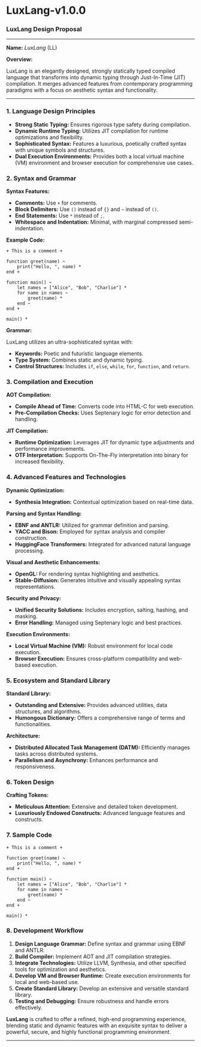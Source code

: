 # LuxLang-v1.0.0

### **LuxLang Design Proposal**

---

**Name:** *LuxLang* (LL)

**Overview:**

LuxLang is an elegantly designed, strongly statically typed compiled language that transforms into dynamic typing through Just-In-Time (JIT) compilation. It merges advanced features from contemporary programming paradigms with a focus on aesthetic syntax and functionality.

---

### **1. Language Design Principles**

- **Strong Static Typing:** Ensures rigorous type safety during compilation.
- **Dynamic Runtime Typing:** Utilizes JIT compilation for runtime optimizations and flexibility.
- **Sophisticated Syntax:** Features a luxurious, poetically crafted syntax with unique symbols and structures.
- **Dual Execution Environments:** Provides both a local virtual machine (VM) environment and browser execution for comprehensive use cases.

### **2. Syntax and Grammar**

**Syntax Features:**

- **Comments:** Use `+` for comments.
- **Block Delimiters:** Use `()` instead of `{}` and `~` instead of `()`.
- **End Statements:** Use `*` instead of `;`.
- **Whitespace and Indentation:** Minimal, with marginal compressed semi-indentation.

**Example Code:**

```luxlang
+ This is a comment +

function greet(name) ~
    print("Hello, ", name) *
end +

function main() ~
    let names = ["Alice", "Bob", "Charlie"] *
    for name in names ~
        greet(name) *
    end ~
end +

main() *
```

**Grammar:**

LuxLang utilizes an ultra-sophisticated syntax with:
- **Keywords:** Poetic and futuristic language elements.
- **Type System:** Combines static and dynamic typing.
- **Control Structures:** Includes `if`, `else`, `while`, `for`, `function`, and `return`.

### **3. Compilation and Execution**

**AOT Compilation:**

- **Compile Ahead of Time:** Converts code into HTML-C for web execution.
- **Pre-Compilation Checks:** Uses Septenary logic for error detection and handling.

**JIT Compilation:**

- **Runtime Optimization:** Leverages JIT for dynamic type adjustments and performance improvements.
- **OTF Interpretation:** Supports On-The-Fly interpretation into binary for increased flexibility.

### **4. Advanced Features and Technologies**

**Dynamic Optimization:**

- **Synthesia Integration:** Contextual optimization based on real-time data.

**Parsing and Syntax Handling:**

- **EBNF and ANTLR:** Utilized for grammar definition and parsing.
- **YACC and Bison:** Employed for syntax analysis and compiler construction.
- **HuggingFace Transformers:** Integrated for advanced natural language processing.

**Visual and Aesthetic Enhancements:**

- **OpenGL:** For rendering syntax highlighting and aesthetics.
- **Stable-Diffusion:** Generates intuitive and visually appealing syntax representations.

**Security and Privacy:**

- **Unified Security Solutions:** Includes encryption, salting, hashing, and masking.
- **Error Handling:** Managed using Septenary logic and best practices.

**Execution Environments:**

- **Local Virtual Machine (VM):** Robust environment for local code execution.
- **Browser Execution:** Ensures cross-platform compatibility and web-based execution.

### **5. Ecosystem and Standard Library**

**Standard Library:**

- **Outstanding and Extensive:** Provides advanced utilities, data structures, and algorithms.
- **Humongous Dictionary:** Offers a comprehensive range of terms and functionalities.

**Architecture:**

- **Distributed Allocated Task Management (DATM):** Efficiently manages tasks across distributed systems.
- **Parallelism and Asynchrony:** Enhances performance and responsiveness.

### **6. Token Design**

**Crafting Tokens:**

- **Meticulous Attention:** Extensive and detailed token development.
- **Luxuriously Endowed Constructs:** Advanced language features and constructs.

### **7. Sample Code**

```luxlang
+ This is a comment +

function greet(name) ~
    print("Hello, ", name) *
end +

function main() ~
    let names = ["Alice", "Bob", "Charlie"] *
    for name in names ~
        greet(name) *
    end ~
end +

main() *
```

### **8. Development Workflow**

1. **Design Language Grammar:** Define syntax and grammar using EBNF and ANTLR.
2. **Build Compiler:** Implement AOT and JIT compilation strategies.
3. **Integrate Technologies:** Utilize LLVM, Synthesia, and other specified tools for optimization and aesthetics.
4. **Develop VM and Browser Runtime:** Create execution environments for local and web-based use.
5. **Create Standard Library:** Develop an extensive and versatile standard library.
6. **Testing and Debugging:** Ensure robustness and handle errors effectively.

**LuxLang** is crafted to offer a refined, high-end programming experience, blending static and dynamic features with an exquisite syntax to deliver a powerful, secure, and highly functional programming environment.

---
